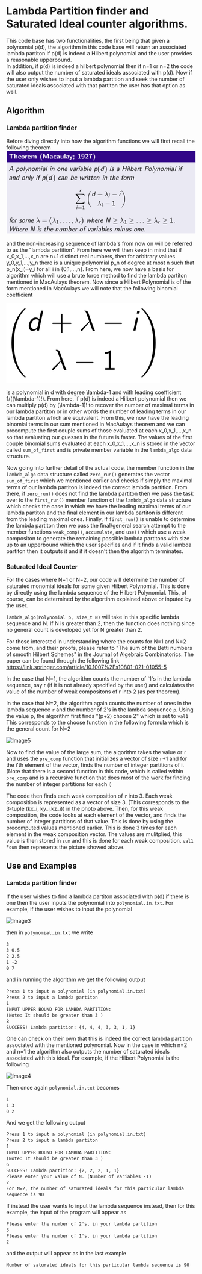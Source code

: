 # Lambda Partition finder and Saturated Ideal counter algorithms.
This code base has two functionalities, the first being that given a polynomial 
p(d), the algorithm in this code base will return an associated lambda partiton 
if p(d) is indeed a Hilbert polynomial and the user provides a reasonable upperbound.  
In addition, if p(d) is indeed a hilbert polynomial then if n=1 or n=2 the code 
will also output the number of saturated ideals associated with p(d).  Now if the 
user only wishes to input a lambda partition and seek the number of saturated 
ideals associated with that partiton the user has that option as well.

## Algorithm
### Lambda partition finder
Before diving directly into how the algorithm functions we will first recall the
following theorem
![Image1](/images/M1927Theorem.png)

and the non-increasing sequence of lambda's from now on will be referred to as the "lambda partition".
From here we will then keep in mind that if x_0,x_1,...,x_n are n+1 distinct 
real numbers, then for arbitrary values y_0,y_1,...,y_n there is a unique polynomial 
p_n of degree at most n such that p_n(x_i)=y_i for all i in {0,1,...,n}.
From here, we now have a basis for algorithm which will use a brute force method
to find the lambda partiton mentioned in MacAulays theorem.  Now since a Hilbert
Polynomial is of the form mentioned in MacAulays we will note that the following 
binomial coefficient

![Image2](/images/binomial.png)

is a polynomial in d with degree \lambda-1 and with leading coefficient 1/((\lambda-1)!).
From here, if p(d) is indeed a Hilbert polynomial then we can multiply p(d) by 
(\lambda-1)! to recover the number of maximal terms in our lambda partiton or in
other words the number of leading terms in our lambda partiton which are equivalent.
From this, we now have the leading binomial terms in our sum mentioned in MacAulays
theorem and we can precompute the first couple sums of those evaluated at each 
x_0,x_1,...,x_n so that evaluating our guesses in the future is faster.  The values
of the first couple binomial sums evaluated at each x_0,x_1,...,x_n is stored in the 
vector called ```sum_of_first``` and is private member variable in the ```lambda_algo```
data structure.

Now going into further detail of the actual code, the member function in the ```lambda_algo```
data structure called ```zero_run()``` generates the vector ```sum_of_first``` which we mentioned
earlier and checks if simply the maximal terms of our lambda partiton is indeed the
correct lambda partition.  From there, if ```zero_run()``` does not find the lambda partiton
then we pass the task over to the ```first_run()``` member function of the ```lambda_algo```
data structure which checks the case in which we have the leading maximal terms of our lambda partiton 
and the final element in our lambda partiton is different from the leading maximal ones.
Finally, if ```first_run()``` is unable to determine the lambda partiton then we pass the 
final/general search attempt to the member functions ```weak_comp()```, ```accumulate```, and
```use()``` which use a weak compositon to generate the remaining possible lambda partitons 
with size up to an upperbound which the user specifies and if it finds a valid lambda 
partiton then it outputs it and if it doesn't then the algorithm terminates.

### Saturated Ideal Counter

For the cases where N=1 or N=2, our code will determine the number of saturated 
monomial ideals for some given Hilbert Polynomial. This is done by directly using 
the lambda sequence of the Hilbert Polynomial. This, of course, can be determined
by the algortihm explained above or inputed by the user. 

```lambda_algo(Polynomial p, size_t N)``` will take in this specific lambda sequence 
and N. If N is greater than 2, then the function does nothing since no general 
count is developed yet for N greater than 2. 

For those interested in understanding where the counts for N=1 and N=2 come from, and their 
proofs, please refer to "The sum of the Betti numbers of smooth Hilbert Schemes" in the 
Journal of Algebraic Combinatorics. The paper can be found through the following link
https://link.springer.com/article/10.1007%2Fs10801-021-01055-5 

In the case that N=1, the algorithm counts the number of '1's in the lambda sequence,
say r (if it is not already specified by the user) and calculates the value of the
number of weak compositons of r into 2 (as per theorem).

In the case that N=2,  the algorithm again counts the number of ones in the lambda 
sequence ```r``` and the number of 2's in the lambda sequence ```p```.
Using the value p, the algorithm first finds "(p+2) choose 2" which is set to ```val1```
This corresponds to the choose function in the following formula which is the 
general count for N=2

![Image5](/images/SaturatedN2Count.png)

Now to find the value of the large sum, the algorithm takes the value or ```r```
and uses the ```pre_comp``` function that initializes a vector of size ```r```+1
and for the i'th element of the vector, finds the number of integer partitions of i.
(Note that there is a second function in this code, which is called within ```pre_comp```
and is a recursive function that does most of the work for finding the number of 
integer partitions for each i)

The code then finds each weak composition of ```r``` into 3. Each weak composition 
is represented as a vector of size 3. (This corresponds to the 3-tuple (kx_i, ky_i,kz_i))
in the photo above. Then, for this weak composition, the code looks at each element
of the vector, and finds the number of integer partitions of that value. This is done
by using the precomputed values mentioned earlier. This is done 3 times for each element 
in the weak composition vector. The values are mulitplied, this value is then
stored in ```sum``` and this is done for each weak composition.
```val1``` *```sum``` then represents the picture showed above. 

## Use and Examples
### Lambda partition finder
If the user wishes to find a lambda partiton associated with p(d) if there is one
then the user inputs the polynomial into ```polynomial.in.txt```.  For example, if the user wishes
to input the polynomial

![Image3](/images/polynomial_ex_1.png)

then in ```polynomial.in.txt``` we write 
```
3
3 0.5
2 2.5
1 -2
0 7
```
and in running the algorithm we get the following output
```
Press 1 to input a polynomial (in polynomial.in.txt)
Press 2 to input a lambda partiton
1
INPUT UPPER BOUND FOR LAMBDA PARTITION: 
(Note: It should be greater than 3 )
8
SUCCESS! Lambda partition: {4, 4, 4, 3, 3, 1, 1}
```
One can check on their own that this is indeed the correct lambda partition associated 
with the mentioned polynomial.  Now in the case in which n=2 and n=1 the algorithm
also outputs the number of saturated ideals associated with this ideal.  For example,
if the Hilbert Polynomial is the following

![Image4](/images/polynomial_ex_2.png)

Then once again ```polynomial.in.txt``` becomes
```
1
1 3
0 2
```
And we get the following output
```
Press 1 to input a polynomial (in polynomial.in.txt)
Press 2 to input a lambda partiton
1
INPUT UPPER BOUND FOR LAMBDA PARTITION: 
(Note: It should be greater than 3 )
6
SUCCESS! Lambda partition: {2, 2, 2, 1, 1}
Please enter your value of N. (Number of variables -1)
2
For N=2, the number of saturated ideals for this particular lambda sequence is 90
```

If instead the user wants to input the lambda sequence instead, then for this 
example, the input of the program will appear as
```
Please enter the number of 2's, in your lambda partition
3
Please enter the number of 1's, in your lambda partition
2
```

and the output will appear as in the last example

```
Number of saturated ideals for this particular lambda sequence is 90
```

